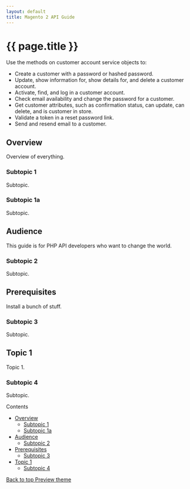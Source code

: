 ```yaml
---
layout: default
title: Magento 2 API Guide
---
```


<body>
   <div class="container bs-docs-container">
      <div class="row">
         <div id="toc"></div>
         <div class="jumbotron">
            <h1 class="heading1" id="php-api-services">{{ page.title }}</h1>
         </div>
         <div class="col-xs-9" role="main">
            <div class="bs-docs-section">
               <p>Use the methods on customer account service objects to:</p>
               <ul>
                  <li>Create a customer with a password or hashed password.</li>
                  <li>Update, show information for, show details for, and delete a customer account.</li>
                  <li>Activate, find, and log in a customer account.</li>
                  <li>Check email availability and change the password for a customer.</li>
                  <li>Get customer attributes, such as confirmation status, can update, can delete, and is customer in store.</li>
                  <li>Validate a token in a reset password link.</li>
                  <li>Send and resend email to a customer.</li>
               </ul>
               <h2 class="heading2" id="php-api-overview">Overview</h2>
               <p>Overview of everything.</p>
               <h3 class="heading3" id="subtopic1">Subtopic 1</h3>
               <p>Subtopic.</p>
               <h3 class="heading3" id="subtopic1a">Subtopic 1a</h3>
               <p>Subtopic.</p>
               <h2 class="heading2" id="php-api-audience">Audience</h2>
               <p>This guide is for PHP API developers who want to change the world.</p>
               <h3 class="heading3" id="subtopic2">Subtopic 2</h3>
               <p>Subtopic.</p>
               <h2 class="heading2" id="php-api-prereqs">Prerequisites</h2>
               <p>Install a bunch of stuff.</p>
               <h3 class="heading3" id="subtopic3">Subtopic 3</h3>
               <p>Subtopic.</p>
               <h2 class="heading2" id="php-api-topic1">Topic 1</h2>
               <p>Topic 1.</p>
               <h3 class="heading3" id="subtopic4">Subtopic 4</h3>
               <p>Subtopic.</p>
            </div>
         </div>
         <div class="col-xs-3">
            <div style="" class="bs-docs-sidebar hidden-print hidden-xs hidden-sm affix-top" role="complementary">
               <div class="toc" id="toc">
                  <p>Contents</p>
               </div>
               <ul class="nav bs-docs-sidenav">
                  <li class="active">
                     <a href="#php-api-overview">Overview</a>
                     <ul class="nav">
                        <li class=""><a href="#subtopic1">Subtopic 1</a></li>
                        <li class=""><a href="#subtopic1a">Subtopic 1a</a></li>
                     </ul>
                  </li>
                  <li class="">
                     <a href="#php-api-audience">Audience</a>
                     <ul class="nav">
                        <li class=""><a href="#subtopic2">Subtopic 2</a></li>
                     </ul>
                  </li>
                  <li class="">
                     <a href="#php-api-prereqs">Prerequisites</a>
                     <ul class="nav">
                        <li class=""><a href="#subtopic3">Subtopic 3</a></li>
                     </ul>
                  </li>
                  <li class="">
                     <a href="#php-api-topic1">Topic 1</a>
                     <ul class="nav">
                        <li class=""><a href="#subtopic4">Subtopic 4</a></li>
                     </ul>
                  </li>
               </ul>
               <a class="back-to-top" href="#top">
               Back to top
               </a>
               <a href="#" class="bs-docs-theme-toggle">
               Preview theme
               </a>
            </div>
         </div>
      </div>
   </div>
   <script type="text/javascript">
      $('#toc').toc();
   </script>
</body>





